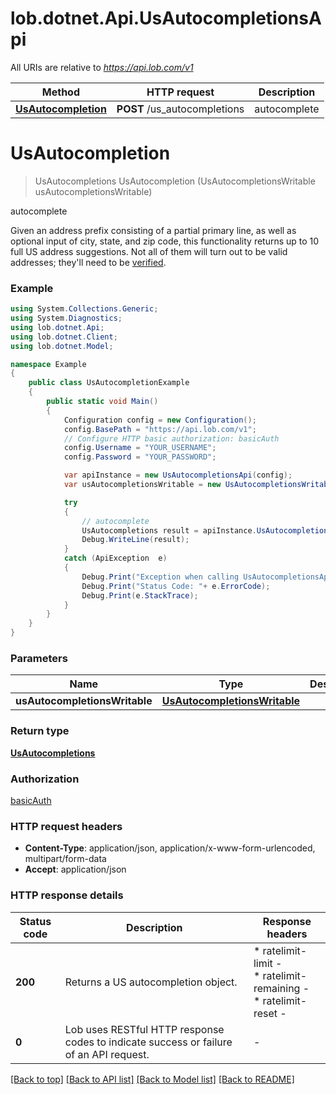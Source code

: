 # lob.dotnet.Api.UsAutocompletionsApi

All URIs are relative to *https://api.lob.com/v1*

Method | HTTP request | Description
------------- | ------------- | -------------
[**UsAutocompletion**](UsAutocompletionsApi.md#usautocompletion) | **POST** /us_autocompletions | autocomplete


<a name="usautocompletion"></a>
# **UsAutocompletion**
> UsAutocompletions UsAutocompletion (UsAutocompletionsWritable usAutocompletionsWritable)

autocomplete

Given an address prefix consisting of a partial primary line, as well as optional input of city, state, and zip code, this functionality returns up to 10 full US address suggestions. Not all of them will turn out to be valid addresses; they'll need to be [verified](#operation/verification_us).

### Example
```csharp
using System.Collections.Generic;
using System.Diagnostics;
using lob.dotnet.Api;
using lob.dotnet.Client;
using lob.dotnet.Model;

namespace Example
{
    public class UsAutocompletionExample
    {
        public static void Main()
        {
            Configuration config = new Configuration();
            config.BasePath = "https://api.lob.com/v1";
            // Configure HTTP basic authorization: basicAuth
            config.Username = "YOUR_USERNAME";
            config.Password = "YOUR_PASSWORD";

            var apiInstance = new UsAutocompletionsApi(config);
            var usAutocompletionsWritable = new UsAutocompletionsWritable(); // UsAutocompletionsWritable | 

            try
            {
                // autocomplete
                UsAutocompletions result = apiInstance.UsAutocompletion(usAutocompletionsWritable);
                Debug.WriteLine(result);
            }
            catch (ApiException  e)
            {
                Debug.Print("Exception when calling UsAutocompletionsApi.UsAutocompletion: " + e.Message );
                Debug.Print("Status Code: "+ e.ErrorCode);
                Debug.Print(e.StackTrace);
            }
        }
    }
}
```

### Parameters

Name | Type | Description  | Notes
------------- | ------------- | ------------- | -------------
 **usAutocompletionsWritable** | [**UsAutocompletionsWritable**](UsAutocompletionsWritable.md)|  | 

### Return type

[**UsAutocompletions**](UsAutocompletions.md)

### Authorization

[basicAuth](../README.md#basicAuth)

### HTTP request headers

 - **Content-Type**: application/json, application/x-www-form-urlencoded, multipart/form-data
 - **Accept**: application/json


### HTTP response details
| Status code | Description | Response headers |
|-------------|-------------|------------------|
| **200** | Returns a US autocompletion object. |  * ratelimit-limit -  <br>  * ratelimit-remaining -  <br>  * ratelimit-reset -  <br>  |
| **0** | Lob uses RESTful HTTP response codes to indicate success or failure of an API request. |  -  |

[[Back to top]](#) [[Back to API list]](../README.md#documentation-for-api-endpoints) [[Back to Model list]](../README.md#documentation-for-models) [[Back to README]](../README.md)

